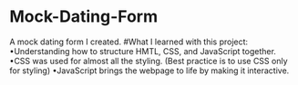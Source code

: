 # Mock-Dating-Form
A mock dating form I created.
#What I learned with this project:
•Understanding how to structure HMTL, CSS, and JavaScript together.
•CSS was used for almost all the styling. (Best practice is to use CSS only for styling)
•JavaScript brings the webpage to life by making it interactive.
